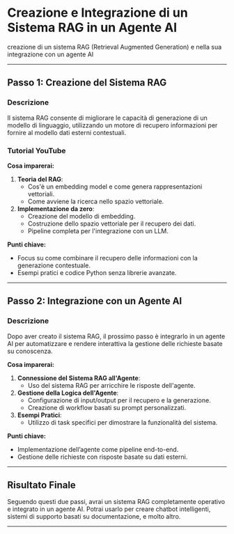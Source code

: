 # Creazione e Integrazione di un Sistema RAG in un Agente AI

 creazione di un sistema RAG (Retrieval Augmented Generation) e nella sua integrazione con un agente AI

---

## **Passo 1: Creazione del Sistema RAG**

### **Descrizione**
Il sistema RAG consente di migliorare le capacità di generazione di un modello di linguaggio, utilizzando un motore di recupero informazioni per fornire al modello dati esterni contestuali.

### **Tutorial YouTube**

**Cosa imparerai:**
1. **Teoria del RAG**:
   - Cos'è un embedding model e come genera rappresentazioni vettoriali.
   - Come avviene la ricerca nello spazio vettoriale.
2. **Implementazione da zero**:
   - Creazione del modello di embedding.
   - Costruzione dello spazio vettoriale per il recupero dei dati.
   - Pipeline completa per l'integrazione con un LLM.

**Punti chiave:**
- Focus su come combinare il recupero delle informazioni con la generazione contestuale.
- Esempi pratici e codice Python senza librerie avanzate.

---

## **Passo 2: Integrazione con un Agente AI**

### **Descrizione**
Dopo aver creato il sistema RAG, il prossimo passo è integrarlo in un agente AI per automatizzare e rendere interattiva la gestione delle richieste basate su conoscenza.

**Cosa imparerai:**
1. **Connessione del Sistema RAG all'Agente**:
   - Uso del sistema RAG per arricchire le risposte dell'agente.
2. **Gestione della Logica dell'Agente**:
   - Configurazione di input/output per il recupero e la generazione.
   - Creazione di workflow basati su prompt personalizzati.
3. **Esempi Pratici**:
   - Utilizzo di task specifici per dimostrare la funzionalità del sistema.

**Punti chiave:**
- Implementazione dell’agente come pipeline end-to-end.
- Gestione delle richieste con risposte basate su dati esterni.

---

## **Risultato Finale**
Seguendo questi due passi, avrai un sistema RAG completamente operativo e integrato in un agente AI. Potrai usarlo per creare chatbot intelligenti, sistemi di supporto basati su documentazione, e molto altro.

---
